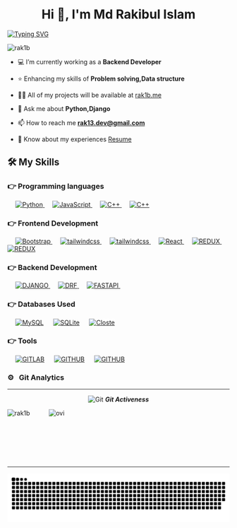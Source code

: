 <h1 align="center">Hi 👋, I'm Md Rakibul Islam</h1>

[![Typing SVG](https://readme-typing-svg.herokuapp.com?font=Fira+Code&pause=1000&color=51D2F7&center=true&width=1000&lines=A+Person+Who+Knows+How+To+Search+And+Solve+Problems;Passionate+About+Backend;Knows+both+front+and+backend)](https://git.io/typing-svg)

<p align="left"> <img src="https://komarev.com/ghpvc/?username=rak1b&label=Profile%20views&color=0e75b6&style=flat" alt="rak1b" /> </p>

- 💻 I’m currently working as a **Backend Developer**

- ⭐ Enhancing my skills of **Problem solving,Data structure**

- 👨‍💻 All of my projects will be available at [rak1b.me](http://rak1b.me)

- 💬 Ask me about **Python,Django**

- 📫 How to reach me **rak13.dev@gmail.com**

- 📄 Know about my experiences [Resume](https://drive.google.com/file/d/1JWbwMmPrtkZcSPjRUw1gCBXbXuhiiwf1/view?usp=sharing)




## 🛠️ My Skills

### 👉 Programming languages

<p align="left"> 
  &emsp;
  <a href="https://www.php.net/">
    <img alt="Python" src="https://img.shields.io/badge/python-3670A0?style=for-the-badge&logo=python&logoColor=ffdd54"/>
  </a>
  &emsp;
    <a href="https://developer.mozilla.org/en-US/docs/Web/JavaScript" target="_blank"> 
     <img alt="JavaScript" src="https://img.shields.io/badge/javascript-%23323330.svg?style=for-the-badge&logo=javascript&logoColor=%23F7DF1E">
   </a>
  &emsp;
    <a href="https://developer.mozilla.org/en-US/docs/Web/JavaScript" target="_blank"> 
     <img alt="C++" src="https://img.shields.io/badge/c++-%2300599C.svg?style=for-the-badge&logo=c%2B%2B&logoColor=white">
   </a>
    &emsp;
    <a href="https://developer.mozilla.org/en-US/docs/Web/JavaScript" target="_blank"> 
     <img alt="C++" src="https://img.shields.io/badge/c-%2300599C.svg?style=for-the-badge&logo=c&logoColor=white">
   </a>
</p>

### 👉 Frontend Development
<p align="left"> 

   &emsp;
  <a href="https://getbootstrap.com" target="_blank"> 
    <img alt="Bootstrap" src="https://img.shields.io/badge/bootstrap-%23563D7C.svg?style=for-the-badge&logo=bootstrap&logoColor=white"/>
  </a>
     &emsp;
  <a href="https://getbootstrap.com" target="_blank"> 
    <img alt="tailwindcss" src="https://img.shields.io/badge/tailwindcss-%2338B2AC.svg?style=for-the-badge&logo=tailwind-css&logoColor=white"/>
  </a>
  &emsp;
    <a href="https://getbootstrap.com" target="_blank"> 
    <img alt="tailwindcss" src="https://img.shields.io/badge/MUI-%230081CB.svg?style=for-the-badge&logo=mui&logoColor=white"/>
  </a>
  &emsp;
  <a href="" target="_blank">
    <img alt="React" src="https://img.shields.io/badge/react-%2320232a.svg?style=for-the-badge&logo=react&logoColor=%2361DAFB"/>
  </a>
    &emsp;
    <a href="https://getbootstrap.com" target="_blank"> 
    <img alt="REDUX" src="https://img.shields.io/badge/redux-%23593d88.svg?style=for-the-badge&logo=redux&logoColor=white"/>
  </a>
   &emsp;
    <a href="https://getbootstrap.com" target="_blank"> 
    <img alt="REDUX" src="https://img.shields.io/badge/Next-black?style=for-the-badge&logo=next.js&logoColor=white"/>
  </a>
  
  
  
  
</p>

### 👉 Backend Development
<p align="left"> 
  &emsp; 
  <a href="https://www.w3.org/html/" target="_blank"> 
   <img alt="DJANGO" src="https://img.shields.io/badge/django-%23092E20.svg?style=for-the-badge&logo=django&logoColor=white">
  </a>   
  &emsp;
  <a href="https://www.w3schools.com/css/" target="_blank">
    <img alt="DRF" src="https://img.shields.io/badge/DJANGO-REST-ff1709?style=for-the-badge&logo=django&logoColor=white&color=ff1709&labelColor=gray">
  </a> 
   &emsp;
  <a href="https://getbootstrap.com" target="_blank"> 
    <img alt="FASTAPI" src="https://img.shields.io/badge/FastAPI-005571?style=for-the-badge&logo=fastapi"/>
  </a>
  &emsp;

</p>

### 👉 Databases Used
<p align="left">
  &emsp;
    <a href="https://www.mysql.com/"><img alt="MySQL" src="https://img.shields.io/badge/mysql-%2300f.svg?style=for-the-badge&logo=mysql&logoColor=white"></a>
  &emsp;
    <a href="https://www.sqlite.org/"><img alt="SQLite" src ="https://img.shields.io/badge/sqlite-%2307405e.svg?style=for-the-badge&logo=sqlite&logoColor=white"/></a>
  &emsp;
    <a href="https://closte.com/" style="background-color:white"><img alt="Closte" height="25px" width="50px" src="https://img.shields.io/badge/postgres-%23316192.svg?style=for-the-badge&logo=postgresql&logoColor=white"></a>  
  &emsp;

 ### 👉 Tools
 
<p>
  &emsp;
    <a href="#"><img alt="GITLAB" src="https://img.shields.io/badge/git-%23F05033.svg?style=for-the-badge&logo=git&logoColor=white"></a>
  &emsp;
 <a href="#"><img alt="GITHUB" src="https://img.shields.io/badge/github-%23121011.svg?style=for-the-badge&logo=github&logoColor=white"></a>
 &emsp;
   <a href="#"><img alt="GITHUB" src="https://img.shields.io/badge/github-%23121011.svg?style=for-the-badge&logo=github&logoColor=white"></a>
 &emsp;


</p>

### ⚙️ &nbsp; Git Analytics

<hr>
<p align="center">
 <img src="https://media.giphy.com/media/W5eoZHPpUx9sapR0eu/giphy.gif" width="30px" alt="Git"/>&nbsp;<i><b>Git Activeness</b></i></p>
 
<p><img align="left" src="https://github-readme-stats.vercel.app/api/top-langs?username=rak1b&show_icons=true&locale=en&layout=compact&theme=chartreuse-dark" alt="rak1b" /></p>
<p>&nbsp;<img align="right" src="https://github-readme-stats.vercel.app/api?username=rak1b&show_icons=true&locale=en&theme=chartreuse-dark" alt="ovi" width="410" /></p>
<br><br><br><br><br>

<hr>
<p align="center">
  <img  src="https://github.com/rak1b/rak1b/blob/main/s.svg"
    alt="example" />
</p>
